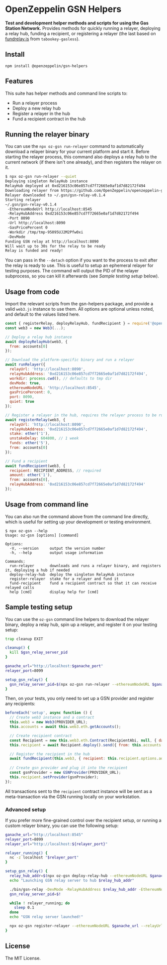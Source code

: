 # OpenZeppelin GSN Helpers

**Test and development helper methods and scripts for using the Gas Station Network.** Provides methods for quickly running a relayer, deploying a relay hub, funding a recipient, or registering a relayer (the last based on [fundrelay.js](https://github.com/tabookey/tabookey-gasless/blob/master/scripts/fundrelay.js) from `tabookey-gasless`).

## Install

```
npm install @openzeppelin/gsn-helpers
```

## Features

This suite has helper methods and command line scripts to:
- Run a relayer process
- Deploy a new relay hub
- Register a relayer in the hub
- Fund a recipient contract in the hub

## Running the relayer binary

You can use the `npx oz-gsn run-relayer` command to automatically download a relayer binary for your current platform and start it. Before starting the relayer process, this command also deploys a relay hub to the current network (if there isn't one already), and then registers the relayer on it.

```bash
$ npx oz-gsn run-relayer --quiet
Deploying singleton RelayHub instance
RelayHub deployed at 0xd216153c06e857cd7f72665e0af1d7d82172f494
Downloading relayer from https://github.com/OpenZeppelin/openzeppelin-gsn-helpers/releases/download/v0.1.4/gsn-relay-linux-amd64
Relayer downloaded to ~/.gsn/gsn-relay-v0.1.4
Starting relayer
~/.gsn/gsn-relay-v0.1.4  
 -EthereumNodeUrl http://localhost:8545
 -RelayHubAddress 0xd216153c06e857cd7f72665e0af1d7d82172f494
 -Port 8090
 -Url http://localhost:8090
 -GasPricePercent 0
 -Workdir /tmp/tmp-95095UJ2M2Pfw0xi
 -DevMode
Funding GSN relay at http://localhost:8090
Will wait up to 30s for the relay to be ready
Relay is funded and ready!
```

You can pass in the `--detach` option if you want to the process to exit after the relay is ready to use. This is useful to setup an ephemeral relayer for testing purposes. The command will output the PID of the relayer subprocess, so you can kill it afterwards (see _Sample testing setup_ below).

## Usage from code

Import the relevant scripts from the gsn-helpers package, and provide a valid `web3.js` instance to use them. All options are optional unless noted, and default to the values listed here.

```js
const { registerRelay, deployRelayHub, fundRecipient } = require('@openzeppelin/gsn-helpers');
const web3 = new Web3(...);

// Deploy a relay hub instance
await deployRelayHub(web3, {
  from: accounts[0]
});

// Download the platform-specific binary and run a relayer
await runRelayer({
  relayUrl: 'http://localhost:8090',
  relayHubAddress: '0xd216153c06e857cd7f72665e0af1d7d82172f494',
  workdir: process.cwd(), // defaults to tmp dir
  devMode: true,
  ethereumNodeURL: 'http://localhost:8545',
  gasPricePercent: 0,
  port: 8090,
  quiet: true
});

// Register a relayer in the hub, requires the relayer process to be running
await registerRelay(web3, {
  relayUrl: 'http://localhost:8090',
  relayHubAddress: '0xd216153c06e857cd7f72665e0af1d7d82172f494',
  stake: ether('1'), 
  unstakeDelay: 604800, // 1 week
  funds: ether('5'),
  from: accounts[0]
});

// Fund a recipient
await fundRecipient(web3, {
  recipient: RECIPIENT_ADDRESS, // required
  amount: ether('1'),
  from: accounts[0],
  relayHubAddress: '0xd216153c06e857cd7f72665e0af1d7d82172f494'
});
```

## Usage from command line

You can also run the command above from the command line directly, which is useful for setting up your development or testing environment.

```
$ npx oz-gsn --help
Usage: oz-gsn [options] [command]

Options:
  -V, --version     output the version number
  -h, --help        output usage information

Commands:
  run-relayer       downloads and runs a relayer binary, and registers it, deploying a hub if needed
  deploy-relay-hub  deploy the singleton RelayHub instance
  register-relayer  stake for a relayer and fund it
  fund-recipient    fund a recipient contract so that it can receive relayed calls
  help [cmd]        display help for [cmd]
```

## Sample testing setup

You can use the `oz-gsn` command line helpers to download the relayer binary, deploy a relay hub, spin up a relayer, and register it on your testing setup:

```bash
trap cleanup EXIT

cleanup() {
  kill $gsn_relay_server_pid
}

ganache_url="http://localhost:$ganache_port"
relayer_port=8099

setup_gsn_relay() {
  gsn_relay_server_pid=$(npx oz-gsn run-relayer --ethereumNodeURL $ganache_url --port $relayer_port --detach --quiet)
}
```

Then, on your tests, you only need to set up a GSN provider and register any recipients:

```js
beforeEach('setup', async function () {
  // Create web3 instance and a contract
  this.web3 = new Web3(PROVIDER_URL);
  this.accounts = await this.web3.eth.getAccounts();

  // Create recipient contract
  const Recipient = new this.web3.eth.Contract(RecipientAbi, null, { data: RecipientBytecode });
  this.recipient = await Recipient.deploy().send({ from: this.accounts[0], gas: 1e6 });

  // Register the recipient in the hub
  await fundRecipient(this.web3, { recipient: this.recipient.options.address });
  
  // Create gsn provider and plug it into the recipient
  const gsnProvider = new GSNProvider(PROVIDER_URL);
  this.recipient.setProvider(gsnProvider);
});
```

All transactions sent to the `recipient` contract instance will be sent as a meta-transaction via the GSN running locally on your workstation.

### Advanced setup

If you prefer more fine-grained control over the recipient setup, or running a custom relayer binary, you can use the following setup:

```bash
ganache_url="http://localhost:8545"
relayer_port=8099
relayer_url="http://localhost:${relayer_port}"

relayer_running() {
  nc -z localhost "$relayer_port"
}

setup_gsn_relay() {
  relay_hub_addr=$(npx oz-gsn deploy-relay-hub --ethereumNodeURL $ganache_url)
  echo "Launching GSN relay server to hub $relay_hub_addr"

  ./bin/gsn-relay -DevMode -RelayHubAddress $relay_hub_addr -EthereumNodeUrl $ganache_url -Url $relayer_url &> /dev/null &
  gsn_relay_server_pid=$!

  while ! relayer_running; do
    sleep 0.1
  done
  echo "GSN relay server launched!"

  npx oz-gsn register-relayer --ethereumNodeURL $ganache_url --relayUrl $relayer_url
}
```

## License

The MIT License.
